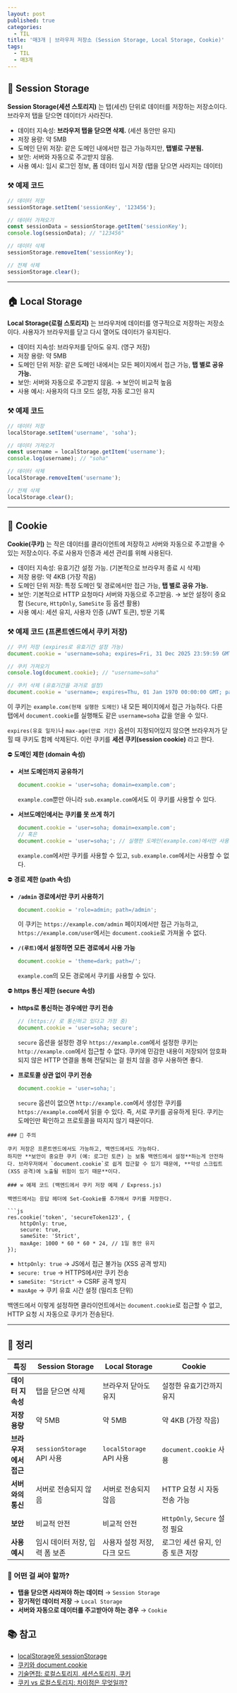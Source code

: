 ```yaml
---
layout: post
published: true
categories:
  - TIL
title: '매3개 | 브라우저 저장소 (Session Storage, Local Storage, Cookie)'
tags:
  - TIL
  - 매3개
---
```


## 📄 Session Storage

**Session Storage(세션 스토리지)** 는 탭(세션) 단위로 데이터를 저장하는 저장소이다. 브라우저 탭을 닫으면 데이터가 사라진다.

- 데이터 지속성: **브라우저 탭을 닫으면 삭제.** (세션 동안만 유지)
- 저장 용량: 약 5MB
- 도메인 단위 저장: 같은 도메인 내에서만 접근 가능하지만, **탭별로 구분됨.**
- 보안: 서버와 자동으로 주고받지 않음.
- 사용 예시: 임시 로그인 정보, 폼 데이터 임시 저장 (탭을 닫으면 사라지는 데이터)

### ⚒️ 예제 코드

```js
// 데이터 저장
sessionStorage.setItem('sessionKey', '123456');

// 데이터 가져오기
const sessionData = sessionStorage.getItem('sessionKey');
console.log(sessionData); // "123456"

// 데이터 삭제
sessionStorage.removeItem('sessionKey');

// 전체 삭제
sessionStorage.clear();
```

---

## 🏠 Local Storage

**Local Storage(로컬 스토리지)** 는 브라우저에 데이터를 영구적으로 저장하는 저장소이다. 사용자가 브라우저를 닫고 다시 열어도 데이터가 유지된다.

- 데이터 지속성: 브라우저를 닫아도 유지. (영구 저장)
- 저장 용량: 약 5MB
- 도메인 단위 저장: 같은 도메인 내에서는 모든 페이지에서 접근 가능, **탭 별로 공유 가능.**
- 보안: 서버와 자동으로 주고받지 않음. → 보안이 비교적 높음
- 사용 예시: 사용자의 다크 모드 설정, 자동 로그인 유지

### ⚒️ 예제 코드

```js
// 데이터 저장
localStorage.setItem('username', 'soha');

// 데이터 가져오기
const username = localStorage.getItem('username');
console.log(username); // "soha"

// 데이터 삭제
localStorage.removeItem('username');

// 전체 삭제
localStorage.clear();
```

---

## 🍪 Cookie

**Cookie(쿠키)** 는 작은 데이터를 클라이언트에 저장하고 서버와 자동으로 주고받을 수 있는 저장소이다. 주로 사용자 인증과 세션 관리를 위해 사용된다.

- 데이터 지속성: 유효기간 설정 가능. (기본적으로 브라우저 종료 시 삭제)
- 저장 용량: 약 4KB (가장 작음)
- 도메인 단위 저장: 특정 도메인 및 경로에서만 접근 가능, **탭 별로 공유 가능.**
- 보안: 기본적으로 HTTP 요청마다 서버와 자동으로 주고받음. → 보안 설정이 중요함 (`Secure`, `HttpOnly`, `SameSite` 등 옵션 활용)
- 사용 예시: 세션 유지, 사용자 인증 (JWT 토큰), 방문 기록

### ⚒️ 예제 코드 (프론트엔드에서 쿠키 저장)

```js
// 쿠키 저장 (expires로 유효기간 설정 가능)
document.cookie = 'username=soha; expires=Fri, 31 Dec 2025 23:59:59 GMT; path=/';

// 쿠키 가져오기
console.log(document.cookie); // "username=soha"

// 쿠키 삭제 (유효기간을 과거로 설정)
document.cookie = 'username=; expires=Thu, 01 Jan 1970 00:00:00 GMT; path=/';
```

이 쿠키는 `example.com(현재 실행한 도메인)` 내 모든 페이지에서 접근 가능하다. 다른 탭에서 `document.cookie`를 실행해도 같은 `username=soha` 값을 얻을 수 있다.

`expires(유효 일자)`나 `max-age(만료 기간)` 옵션이 지정되어있지 않으면 브라우저가 닫힐 때 쿠키도 함께 삭제된다. 이런 쿠키를 **세션 쿠키(session cookie)** 라고 한다.

⛔️ **도메인 제한 (domain 속성)**

- **서브 도메인까지 공유하기**

  ```js
  document.cookie = 'user=soha; domain=example.com';
  ```

  `example.com`뿐만 아니라 `sub.example.com`에서도 이 쿠키를 사용할 수 있다.

- **서브도메인에서는 쿠키를 못 쓰게 하기**

  ```js
  document.cookie = 'user=soha; domain=example.com';
  // 혹은
  document.cookie = 'user=soha;'; // 실행한 도메인(example.com)에서만 사용 가능
  ```

  `example.com`에서만 쿠키를 사용할 수 있고, `sub.example.com`에서는 사용할 수 없다.

⛔️ **경로 제한 (path 속성)**

- **`/admin` 경로에서만 쿠키 사용하기**

  ```js
  document.cookie = 'role=admin; path=/admin';
  ```

  이 쿠키는 `https://example.com/admin` 페이지에서만 접근 가능하고,
  `https://example.com/user`에서는 `document.cookie`로 가져올 수 없다.

- **`/(루트)`에서 설정하면 모든 경로에서 사용 가능**

  ```js
  document.cookie = 'theme=dark; path=/';
  ```

  `example.com`의 모든 경로에서 쿠키를 사용할 수 있다.

⛔️ **https 통신 제한 (secure 속성)**

- **https로 통신하는 경우에만 쿠키 전송**

  ```js
  // (https:// 로 통신하고 있다고 가정 중)
  document.cookie = 'user=soha; secure';
  ```

  `secure` 옵션을 설정한 경우 `https://example.com`에서 설정한 쿠키는` http://example.com`에서 접근할 수 없다. 쿠키에 민감한 내용이 저장되어 암호화되지 않은 HTTP 연결을 통해 전달되는 걸 원치 않을 경우 사용하면 좋다.

- **프로토콜 상관 없이 쿠키 전송**

  ```js
  document.cookie = 'user=soha;';
  ```

  `secure` 옵션이 없으면 `http://example.com`에서 생성한 쿠키를 `https://example.com`에서 읽을 수 있다. 즉, 서로 쿠키를 공유하게 된다. 쿠키는 도메인만 확인하고 프로토콜을 따지지 않기 때문이다.

````
### 🚨 주의

쿠키 저장은 프론트엔드에서도 가능하고, 백엔드에서도 가능하다.
하지만 **보안이 중요한 쿠키 (예: 로그인 토큰) 는 보통 백엔드에서 설정**하는게 안전하다. 브라우저에서 `document.cookie`로 쉽게 접근할 수 있기 때문에, **악성 스크립트(XSS 공격)에 노출될 위험이 있기 때문**이다.

### ⚒️ 예제 코드 (백엔드에서 쿠키 저장 예제 / Express.js)

백엔드에서는 응답 헤더에 Set-Cookie를 추가해서 쿠키를 저장한다.

```js
res.cookie('token', 'secureToken123', {
	httpOnly: true,
	secure: true,
	sameSite: 'Strict',
	maxAge: 1000 * 60 * 60 * 24, // 1일 동안 유지
});
````

- `httpOnly: true` → JS에서 접근 불가능 (XSS 공격 방지)
- `secure: true` → HTTPS에서만 쿠키 전송
- `sameSite: "Strict"` → CSRF 공격 방지
- `maxAge` → 쿠키 유효 시간 설정 (밀리초 단위)

백엔드에서 이렇게 설정하면 클라이언트에서는 `document.cookie`로 접근할 수 없고, HTTP 요청 시 자동으로 쿠키가 전송된다.

---

## 📝 정리

| 특징                  | Session Storage                | Local Storage               | Cookie                           |
| --------------------- | ------------------------------ | --------------------------- | -------------------------------- |
| **데이터 지속성**     | 탭을 닫으면 삭제               | 브라우저 닫아도 유지        | 설정한 유효기간까지 유지         |
| **저장 용량**         | 약 5MB                         | 약 5MB                      | 약 4KB (가장 작음)               |
| **브라우저에서 접근** | `sessionStorage` API 사용      | `localStorage` API 사용     | `document.cookie` 사용           |
| **서버와의 통신**     | 서버로 전송되지 않음           | 서버로 전송되지 않음        | HTTP 요청 시 자동 전송 가능      |
| **보안**              | 비교적 안전                    | 비교적 안전                 | `HttpOnly`, `Secure` 설정 필요   |
| **사용 예시**         | 임시 데이터 저장, 입력 폼 보존 | 사용자 설정 저장, 다크 모드 | 로그인 세션 유지, 인증 토큰 저장 |

### 🤔 어떤 걸 써야 할까?

- **탭을 닫으면 사라져야 하는 데이터** → `Session Storage`
- **장기적인 데이터 저장** → `Local Storage`
- **서버와 자동으로 데이터를 주고받아야 하는 경우** → `Cookie`

## 📚 참고

- [localStorage와 sessionStorage](https://ko.javascript.info/localstorage)
- [쿠키와 document.cookie](https://ko.javascript.info/cookie)
- [기술면접: 로컬스토리지, 세션스토리지, 쿠키](https://velog.io/@abcwockd95/%EA%B8%B0%EC%88%A0%EB%A9%B4%EC%A0%91-%EB%A1%9C%EC%BB%AC%EC%8A%A4%ED%86%A0%EB%A6%AC%EC%A7%80-%EC%84%B8%EC%85%98%EC%8A%A4%ED%86%A0%EB%A6%AC%EC%A7%80-%EC%BF%A0%ED%82%A4)
- [쿠키 vs 로컬스토리지: 차이점은 무엇일까?](https://erwinousy.medium.com/%EC%BF%A0%ED%82%A4-vs-%EB%A1%9C%EC%BB%AC%EC%8A%A4%ED%86%A0%EB%A6%AC%EC%A7%80-%EC%B0%A8%EC%9D%B4%EC%A0%90%EC%9D%80-%EB%AC%B4%EC%97%87%EC%9D%BC%EA%B9%8C-28b8db2ca7b2)
